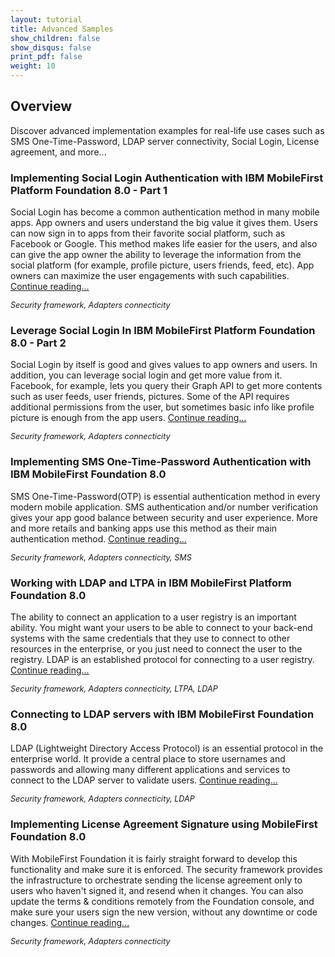 ```yaml
---
layout: tutorial
title: Advanced Samples
show_children: false
show_disqus: false
print_pdf: false
weight: 10
---
```

## Overview
Discover advanced implementation examples for real-life use cases such as SMS One-Time-Password, LDAP server connectivity, Social Login, License agreement, and more...

### Implementing Social Login Authentication with IBM MobileFirst Platform Foundation 8.0 - Part 1
Social Login has become a common authentication method in many mobile apps. App owners and users understand the big value it gives them. Users can now sign in to apps from their favorite social platform, such as Facebook or Google. This method makes life easier for the users, and also can give the app owner the ability to leverage the information from the social platform (for example, profile picture, users friends, feed, etc). App owners can maximize the user engagements with such capabilities. [Continue reading...](https://mobilefirstplatform.ibmcloud.com/blog/2016/04/06/social-login-with-ibm-mobilefirst-platform-foundation/)

<span style="font-size:90%;margin:0">*Security framework, Adapters connecticity*</span>

### Leverage Social Login In IBM MobileFirst Platform Foundation 8.0 - Part 2
Social Login by itself is good and gives values to app owners and users. In addition, you can leverage social login and get more value from it. Facebook, for example, lets you query their Graph API to get more contents such as user feeds, user friends, pictures. Some of the API requires additional permissions from the user, but sometimes basic info like profile picture is enough from the app users. [Continue reading...](https://mobilefirstplatform.ibmcloud.com/blog/2016/04/12/leverage-the-social-login/)

<span style="font-size:90%;margin:0">*Security framework, Adapters connecticity*</span>

### Implementing SMS One-Time-Password Authentication with IBM MobileFirst Foundation 8.0
SMS One-Time-Password(OTP) is essential authentication method in every modern mobile application. SMS authentication and/or number verification gives your app good balance between security and user experience. More and more retails and banking apps use this method as their main authentication method. [Continue reading...](https://mobilefirstplatform.ibmcloud.com/blog/2016/07/18/sms-otp-with-ibm-mobilefirst-foundation/)

<span style="font-size:90%;margin:0">*Security framework, Adapters connecticity, SMS*</span>

### Working with LDAP and LTPA in IBM MobileFirst Platform Foundation 8.0
The ability to connect an application to a user registry is an important ability. You might want your users to be able to connect to your back-end systems with the same credentials that they use to connect to other resources in the enterprise, or you just need to connect the user to the registry. LDAP is an established protocol for connecting to a user registry. [Continue reading...](https://mobilefirstplatform.ibmcloud.com/blog/2016/04/21/using-ldap-as-user-registry/)

<span style="font-size:90%;margin:0">*Security framework, Adapters connecticity, LTPA, LDAP*</span>

### Connecting to LDAP servers with IBM MobileFirst Foundation 8.0
LDAP (Lightweight Directory Access Protocol) is an essential protocol in the enterprise world. It provide a central place to store usernames and passwords and allowing many different applications and services to connect to the LDAP server to validate users. [Continue reading...](https://mobilefirstplatform.ibmcloud.com/blog/2016/07/17/connecting-to-LDAP-with-ibm-mobilefirst-foundation/)

<span style="font-size:90%;margin:0">*Security framework, Adapters connecticity, LDAP*</span>

### Implementing License Agreement Signature using MobileFirst Foundation 8.0
With MobileFirst Foundation it is fairly straight forward to develop this functionality and make sure it is enforced. The security framework provides the infrastructure to orchestrate sending the license agreement only to users who haven't signed it, and resend when it changes. You can also update the terms & conditions remotely from the Foundation console, and make sure your users sign the new version, without any downtime or code changes. [Continue reading...](https://mobilefirstplatform.ibmcloud.com/blog/2016/07/24/implementing-license-agreement-signature-using-mobilefirst-foundation-v8/)

<span style="font-size:90%;margin:0">*Security framework, Adapters connecticity*</span>